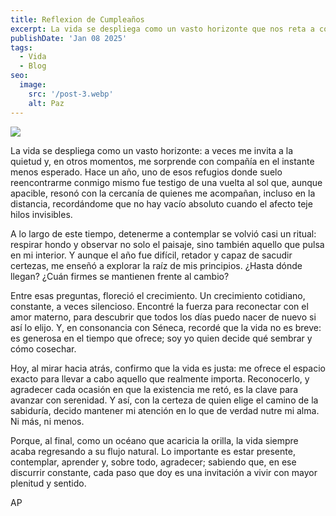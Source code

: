 ```yaml
---
title: Reflexion de Cumpleaños
excerpt: La vida se despliega como un vasto horizonte que nos reta a contemplar, agradecer y crecer día tras día. En esta reflexión, exploro la conexión con mis principios, mi familia y el incesante aprendizaje que nos ofrece la existencia cuando nos atrevemos a vivir con conciencia y gratitud.
publishDate: 'Jan 08 2025'
tags:
  - Vida
  - Blog
seo:
  image:
    src: '/post-3.webp'
    alt: Paz
---
```


![](/post-3.webp)

La vida se despliega como un vasto horizonte: a veces me invita a la quietud y, en otros momentos, me sorprende con compañía en el instante menos esperado. Hace un año, uno de esos refugios donde suelo reencontrarme conmigo mismo fue testigo de una vuelta al sol que, aunque apacible, resonó con la cercanía de quienes me acompañan, incluso en la distancia, recordándome que no hay vacío absoluto cuando el afecto teje hilos invisibles.

A lo largo de este tiempo, detenerme a contemplar se volvió casi un ritual: respirar hondo y observar no solo el paisaje, sino también aquello que pulsa en mi interior. Y aunque el año fue difícil, retador y capaz de sacudir certezas, me enseñó a explorar la raíz de mis principios. ¿Hasta dónde llegan? ¿Cuán firmes se mantienen frente al cambio?

Entre esas preguntas, floreció el crecimiento. Un crecimiento cotidiano, constante, a veces silencioso. Encontré la fuerza para reconectar con el amor materno, para descubrir que todos los días puedo nacer de nuevo si así lo elijo. Y, en consonancia con Séneca, recordé que la vida no es breve: es generosa en el tiempo que ofrece; soy yo quien decide qué sembrar y cómo cosechar.

Hoy, al mirar hacia atrás, confirmo que la vida es justa: me ofrece el espacio exacto para llevar a cabo aquello que realmente importa. Reconocerlo, y agradecer cada ocasión en que la existencia me retó, es la clave para avanzar con serenidad. Y así, con la certeza de quien elige el camino de la sabiduría, decido mantener mi atención en lo que de verdad nutre mi alma. Ni más, ni menos.

Porque, al final, como un océano que acaricia la orilla, la vida siempre acaba regresando a su flujo natural. Lo importante es estar presente, contemplar, aprender y, sobre todo, agradecer; sabiendo que, en ese discurrir constante, cada paso que doy es una invitación a vivir con mayor plenitud y sentido.


AP